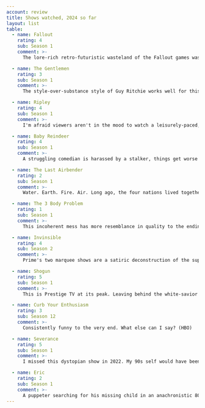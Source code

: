 ```yaml
---
account: review
title: Shows watched, 2024 so far
layout: list
table:
  - name: Fallout
    rating: 4
    sub: Season 1
    comment: >-
      The lore-rich retro-futuristic wasteland of the Fallout games was ready for TV (Amazon Prime)

  - name: The Gentlemen
    rating: 3
    sub: Season 1
    comment: >-
      The style-over-substance style of Guy Ritchie works well for this crime comedy (Netflix)

  - name: Ripley
    rating: 4
    sub: Season 1
    comment: >-
      I'm afraid viewers aren't in the mood to watch a leisurely-paced, black-and-white serial killer thriller, but if this unlikely formula is a hit, there's a tease for Season 2. John Malkovich, who played the character Ripley about 20 years ago, makes a cameo (Netflix)

  - name: Baby Reindeer
    rating: 4
    sub: Season 1
    comment: >-
      A struggling comedian is harassed by a stalker, things get worse from there. As for the show, it gets better (Netflix)

  - name: The Last Airbender
    rating: 2
    sub: Season 1
    comment: >-
      Water. Earth. Fire. Air. Long ago, the four nations lived together in harmony, then everything changed when M. Night Shyamalan did a terrible film adaptation. This show is an improvement, but that's not saying a lot (Netflix)

  - name: The 3 Body Problem
    rating: 1
    sub: Season 1
    comment: >-
      This incoherent mess has more resemblance in quality to the ending of Game of Thrones than its beginning (Netflix)

  - name: Invinsible
    rating: 4
    sub: Season 2
    comment: >-
      Prime's two marquee shows are a satiric deconstruction of the superhero genre, and almost makes me wish they did Watchmen (Amazon Prime)

  - name: Shogun
    rating: 5
    sub: Season 1
    comment: >-
      This is Prestige TV at its peak. Leaving behind the white-savior angle of the 80s adaptation for a delicate game of 4D chess between waring factions. This season will be near-impossible to top, the book's material is already over (FX)

  - name: Curb Your Enthusiasm
    rating: 3
    sub: Season 12
    comment: >-
      Consistently funny to the very end. What else can I say? (HBO)

  - name: Severance
    rating: 5
    sub: Season 1
    comment: >-
      I missed this dystopian show in 2022. My 90s self would have been mind-blown watching John Turturro and Christophen Walken involved in a romance (Apple TV)

  - name: Eric
    rating: 2
    sub: Season 1
    comment: >-
      A puppeter searching for his missing child in an anachronistic 80s New York City looked promising, but the "unreliable narrator" psychological drama made it a drag (Netflix)
---
```

